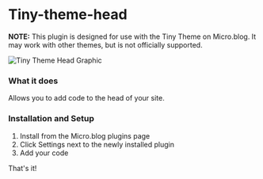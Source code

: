 # Tiny-theme-head

**NOTE:** This plugin is designed for use with the Tiny Theme on Micro.blog. It may work with other themes, but is not officially supported.

![Tiny Theme Head Graphic](https://github.com/MattSLangford/Tiny-theme-head/blob/main/screenshot.jpg?raw=true)

### What it does
Allows you to add code to the head of your site.

### Installation and Setup
1. Install from the Micro.blog plugins page
2. Click Settings next to the newly installed plugin
3. Add your code

That's it!
